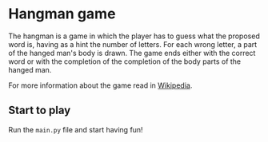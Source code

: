 # Hangman game

The hangman is a game in which the player has to guess what the proposed word is, having as a hint the number of letters. For each wrong letter, a part of the hanged man's body is drawn. The game ends either with the correct word or with the completion of the completion of the body parts of the hanged man.

For more information about the game read in [Wikipedia](https://en.wikipedia.org/wiki/Hangman_(game)).

## Start to play

Run the `main.py` file and start having fun!